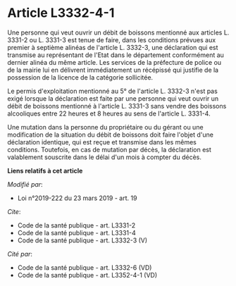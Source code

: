 # Article L3332-4-1

Une personne qui veut ouvrir un débit de boissons mentionné aux articles L. 3331-2 ou L. 3331-3 est tenue de faire, dans les
conditions prévues aux premier à septième alinéas de l'article L. 3332-3, une déclaration qui est transmise au représentant
de l'Etat dans le département conformément au dernier alinéa du même article. Les services de la préfecture de police ou de
la mairie lui en délivrent immédiatement un récépissé qui justifie de la possession de la licence de la catégorie sollicitée.

Le permis d'exploitation mentionné au 5° de l'article L. 3332-3 n'est pas exigé lorsque la déclaration est faite par une
personne qui veut ouvrir un débit de boissons mentionné à l'article L. 3331-3 sans vendre des boissons alcooliques entre 22
heures et 8 heures au sens de l'article L. 3331-4.

Une mutation dans la personne du propriétaire ou du gérant ou une modification de la situation du débit de boissons doit
faire l'objet d'une déclaration identique, qui est reçue et transmise dans les mêmes conditions. Toutefois, en cas de
mutation par décès, la déclaration est valablement souscrite dans le délai d'un mois à compter du décès.

**Liens relatifs à cet article**

_Modifié par_:

  - Loi n°2019-222 du 23 mars 2019 - art. 19

_Cite_:

  - Code de la santé publique - art. L3331-2
  - Code de la santé publique - art. L3331-4
  - Code de la santé publique - art. L3332-3 (V)

_Cité par_:

  - Code de la santé publique - art. L3332-6 (VD)
  - Code de la santé publique - art. L3352-4-1 (VD)
